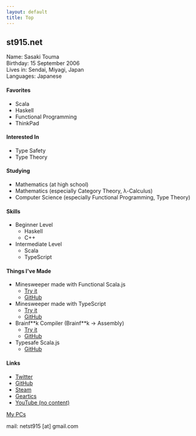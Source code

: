 ```yaml
---
layout: default
title: Top
---
```


## st915.net

Name: Sasaki Touma<br>
Birthday: 15 September 2006<br>
Lives in: Sendai, Miyagi, Japan<br>
Languages: Japanese
#### Favorites
- Scala
- Haskell
- Functional Programming
- ThinkPad

#### Interested In
- Type Safety
- Type Theory

#### Studying
- Mathematics (at high school)
- Mathematics (especially Category Theory, λ-Calculus)
- Computer Science (especially Functional Programming, Type Theory)

#### Skills
- Beginner Level
  - Haskell
  - C++
- Intermediate Level
  - Scala
  - TypeScript

#### Things I've Made
- Minesweeper made with Functional Scala.js
  - [Try it](https://stouma915.github.io/minesweeper-scala/)
  - [GitHub](https://github.com/stouma915/minesweeper-scala/)
- Minesweeper made with TypeScript
  - [Try it](https://stouma915.github.io/minesweeper/)
  - [GitHub](https://github.com/stouma915/minesweeper/)
- Brainf\*\*k Compiler (Brainf\*\*k → Assembly)
  - [Try it](https://github.com/stouma915/bf-compiler/releases/latest)
  - [GitHub](https://github.com/stouma915/bf-compiler/)
- Typesafe Scala.js
  - [GitHub](https://github.com/stouma915/typesafe-scalajs)

#### Links
* [Twitter](https://twitter.com/net_stouma915)
* [GitHub](https://github.com/stouma915)
* [Steam](https://steamcommunity.com/profiles/76561199242758778)
* [Geartics](https://www.geartics.com/net_stouma915)
* [YouTube (no content)](https://www.youtube.com/channel/UCJmPPeZmL-OC03-zSb2Dcwg)

[My PCs](/pcs/)<br>

mail: netst915 \[at] gmail.com
